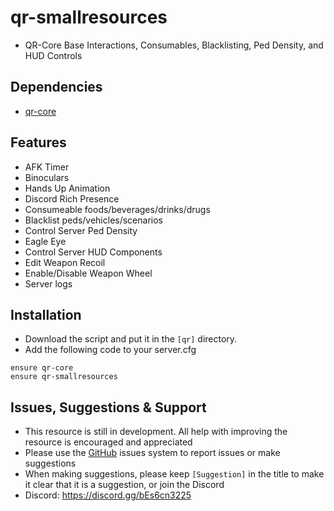 # qr-smallresources
- QR-Core Base Interactions, Consumables, Blacklisting, Ped Density, and HUD Controls

## Dependencies
- [qr-core](https://github.com/QRCore-framework/qb-core)

## Features
- AFK Timer
- Binoculars
- Hands Up Animation
- Discord Rich Presence
- Consumeable foods/beverages/drinks/drugs
- Blacklist peds/vehicles/scenarios
- Control Server Ped Density
- Eagle Eye
- Control Server HUD Components
- Edit Weapon Recoil
- Enable/Disable Weapon Wheel
- Server logs

## Installation
- Download the script and put it in the `[qr]` directory.
- Add the following code to your server.cfg
```
ensure qr-core
ensure qr-smallresources
```

## Issues, Suggestions & Support
* This resource is still in development. All help with improving the resource is encouraged and appreciated
* Please use the [GitHub](https://github.com/QRCore-RedM-Re) issues system to report issues or make suggestions
* When making suggestions, please keep `[Suggestion]` in the title to make it clear that it is a suggestion, or join the Discord
* Discord: https://discord.gg/bEs6cn3225
